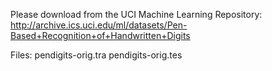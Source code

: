 Please download from the UCI Machine Learning Repository:
http://archive.ics.uci.edu/ml/datasets/Pen-Based+Recognition+of+Handwritten+Digits

Files:
pendigits-orig.tra
pendigits-orig.tes
